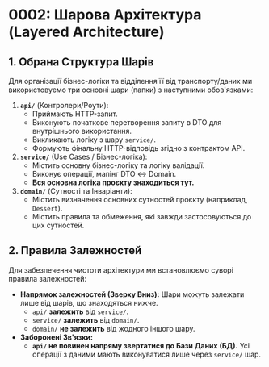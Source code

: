 
# 0002: Шарова Архітектура (Layered Architecture)

## 1. Обрана Структура Шарів

Для організації бізнес-логіки та відділення її від транспорту/даних ми використовуємо три основні шари (папки) з наступними обов'язками:

1.  **`api/`** (Контролери/Роути):
    * Приймають HTTP-запит.
    * Виконують початкове перетворення запиту в DTO для внутрішнього використання.
    * Викликають логіку з шару `service/`.
    * Формують фінальну HTTP-відповідь згідно з контрактом API.
2.  **`service/`** (Use Cases / Бізнес-логіка):
    * Містить основну бізнес-логіку та логіку валідації.
    * Виконує операції, мапінг DTO ↔ Domain.
    * **Вся основна логіка проєкту знаходиться тут.**
3.  **`domain/`** (Сутності та Інваріанти):
    * Містить визначення основних сутностей проєкту (наприклад, `Dessert`).
    * Містить правила та обмеження, які завжди застосовуються до цих сутностей.

## 2. Правила Залежностей

Для забезпечення чистоти архітектури ми встановлюємо суворі правила залежностей:

* **Напрямок залежностей (Зверху Вниз):** Шари можуть залежати лише від шарів, що знаходяться нижче.
    * `api/` **залежить** від `service/`.
    * `service/` **залежить** від `domain/`.
    * `domain/` **не залежить** від жодного іншого шару.
* **Заборонені Зв'язки:**
    * **`api/` не повинен напряму звертатися до Бази Даних (БД).** Усі операції з даними мають виконуватися лише через `service/` шар.
